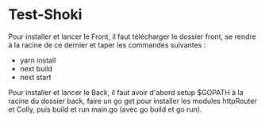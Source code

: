 # Test-Shoki

Pour installer et lancer le Front, il faut télécharger le dossier front, se rendre à la racine de ce dernier et taper les commandes suivantes :
- yarn install
- next build
- next start

Pour installer et lancer le Back, il faut avoir d'abord setup $GOPATH à la racine du dossier back, faire un go get pour installer les modules httpRouter et Colly, puis build et run main.go (avec go build et go run).
